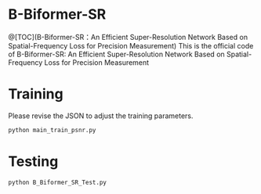 # B-Biformer-SR
@[TOC](B-Biformer-SR：An Efficient Super-Resolution Network Based on Spatial-Frequency Loss for Precision Measurement)
This is the official code of B-Biformer-SR: An Efficient Super-Resolution Network Based on Spatial-Frequency Loss for Precision Measurement
# Training
Please revise the JSON to adjust the training parameters.
```python
python main_train_psnr.py
```
# Testing
```python
python B_Biformer_SR_Test.py
```

